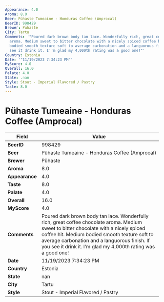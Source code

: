 ```yaml
---
Appearance: 4.0
Aroma: 8.0
Beer: Pühaste Tumeaine - Honduras Coffee (Amprocal)
BeerID: 998429
Brewer: Pühaste
City: Tartu
Comments: '"Poured dark brown body tan lace. Wonderfully rich, great coffee chocolate
  aroma. Medium sweet to bitter chocolate with a nicely spiced coffee hit. Medium
  bodied smooth texture soft to average carbonation and a languorous finish. If you
  see it drink it. I''m glad my 4,000th rating was a good one!"'
Country: Estonia
Date: '"11/19/2023 7:34:23 PM"'
MyScore: 4.0
Overall: 16.0
Palate: 4.0
State: .nan
Style: Stout - Imperial Flavored / Pastry
Taste: 8.0
---
```


# Pühaste Tumeaine - Honduras Coffee (Amprocal)

| Field         | Value |
|---------------|-------|
| **BeerID** | 998429 |
| **Beer** | Pühaste Tumeaine - Honduras Coffee (Amprocal) |
| **Brewer** | Pühaste |
| **Aroma** | 8.0 |
| **Appearance** | 4.0 |
| **Taste** | 8.0 |
| **Palate** | 4.0 |
| **Overall** | 16.0 |
| **MyScore** | 4.0 |
| **Comments** | Poured dark brown body tan lace. Wonderfully rich, great coffee chocolate aroma. Medium sweet to bitter chocolate with a nicely spiced coffee hit. Medium bodied smooth texture soft to average carbonation and a languorous finish. If you see it drink it. I'm glad my 4,000th rating was a good one! |
| **Date** | 11/19/2023 7:34:23 PM |
| **Country** | Estonia |
| **State** | nan |
| **City** | Tartu |
| **Style** | Stout - Imperial Flavored / Pastry |
